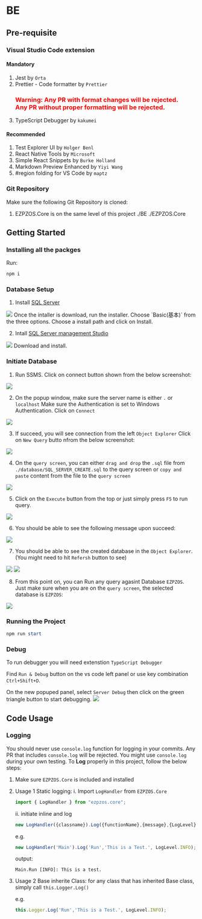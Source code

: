 # BE

## Pre-requisite
### Visual Studio Code extension
#### Mandatory
1. Jest by `Orta`
2. Prettier - Code formatter by `Prettier`
	<h3 style="color:Red">Warning: Any PR with format changes will be rejected. <br> Any PR without proper formatting will be rejected.</h3>
3. TypeScript Debugger by `kakumei`

#### Recommended
1. Test Explorer UI by `Holger Benl`
2. React Native Tools by `Microsoft`
3. Simple React Snippets by `Burke Holland`
4. Markdown Preview Enhanced by `Yiyi Wang`
5. #region folding for VS Code by `maptz`

### Git Repository
Make sure the following Git Repository is cloned:
1. EZPZOS.Core is on the same level of this project
	./BE
	./EZPZOS.Core

## Getting Started
### Installing all the packges
Run:
```Powershell
npm i
```
### Database Setup
1. Install <a href="https://www.microsoft.com/en-au/sql-server/sql-server-downloads"> SQL Server </a>
<img src="./git readme img/SQL Server Download.png"/>
Once the intaller is download, run the installer.
Choose `Basic(基本)` from the three options.
Choose a install path and click on Install.

2. Intall <a href="https://learn.microsoft.com/en-us/sql/ssms/download-sql-server-management-studio-ssms?view=sql-server-ver16"> SQL Server management Studio </a>
<img src="./git readme img/SSMS Download.png"/>
Download and install.

### Initiate Database
1. Run SSMS.
Click on connect button shown from the below screenshot:
<img src="./git readme img/SSMS/SSMS 1.png"/>

2. On the popup window, make sure the server name is either `.` or `localhost`
Make sure the Authentication is set to Windows Authentication.
Click on `Connect`
<img src="./git readme img/SSMS/SSMS 2.png"/>

3. If succeed, you will see connection from the left `Object Explorer`
Click on `New Query` butto nfrom the below screenshot:
<img src="./git readme img/SSMS/SSMS 3.png"/>

4. On the `query screen`, you can either `drag and drop` the `.sql` file from `./database/SQL_SERVER_CREATE.sql` to the query screen or `copy and paste` content from the file to the `query screen`
<img src="./git readme img/SSMS/SSMS 4.png"/>

5. Click on the `Execute` button from the top or just simply press `F5` to run query.
<img src="./git readme img/SSMS/SSMS 5.png"/>

6. You should be able to see the following message upon succeed:
<img src="./git readme img/SSMS/SSMS 6.png"/>

7. You should be able to see the created database in the `Object Explorer`. (You might need to hit `Refersh` button to see)
<img src="./git readme img/SSMS/SSMS 8.png"/>
<img src="./git readme img/SSMS/SSMS 7.png"/>

8. From this point on, you can Run any query agasint Database `EZPZOS`.
Just make sure when you are on the `query screen`, the selected database is `EZPZOS`:
<img src="./git readme img/SSMS/SSMS 9.png"/>

### Running the Project
```Powershell
npm run start
```

### Debug
To run debugger you will need extenstion `TypeScript Debugger`

Find `Run & Debug` button on the vs code left panel or use key combination `Ctrl+Shift+D`.

On the new popuped panel, select `Server Debug` then click on the green triangle button to start debugging.
<img src="/git readme img/Server Debug.png">

## Code Usage
### Logging
You should never use `console.log` function for logging in your commits.
Any PR that includes `console.log` will be rejected.
You might use `console.log` during your own testing.
To **Log** properly in this project, follow the below steps:
1. Make sure `EZPZOS.Core` is included and installed
2. Usage 1 Static logging:
	i. Import `LogHandler` from `EZPZOS.Core`
	```Typescript
	import { LogHandler } from "ezpzos.core";
	```
	ii. initiate inline and log
	
	```Typescript
	new LogHandler({classname}).Log({functionName},{message},{LogLevel});
	```
	
	e.g.
	```Typescript
	new LogHandler('Main').Log('Run','This is a Test.', LogLevel.INFO);
	```

	output:
	```
	Main.Run [INFO]: This is a test.
	```
3. Usage 2 Base inherite Class:
	for any class that has inherited Base class, simply call `this.Logger.Log()`

	
	e.g.
	```Typescript
	this.Logger.Log('Run','This is a Test.', LogLevel.INFO);
	```
